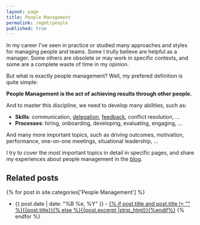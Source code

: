 ```yaml
---
layout: page
title: People Management
permalink: /mgmt/people
published: true
---
```


In my career I've seen in practice or studied many approaches and styles for managing people and teams. Some I trully believe are helpful as a manager. Some others are obsolete or may work in specific contexts, and some are a complete waste of time in my opinion.

But what is exactly people management? Well, my prefered definition is quite simple:

**People Management is the act of achieving results through other people.**

And to master this discipline, we need to develop many abilities, such as:

- **Skills**: communication, [delegation](/mgmt/people/delegation), [feedback](mgmt/people/feedback), conflict resolution, ...
- **Processes**: hiring, onboarding, developing, evaluating, engaging, ...

And many more important topics, such as driving outcomes, motivation, performance, one-on-one meetings, situational leadership, ...

I try to cover the most important topics in detail in specific pages, and share my experiences about people management in the [blog](/blog).

## Related posts

{% for post in site.categories['People Management'] %}
- {{ post.date | date: "%B %e, %Y" }} - <a href="{{ site.baseurl }}{{ post.url }}">{% if post.title and post.title != "" %}{{post.title}}{% else %}{{post.excerpt |strip_html}}{%endif%}</a>
{% endfor %}